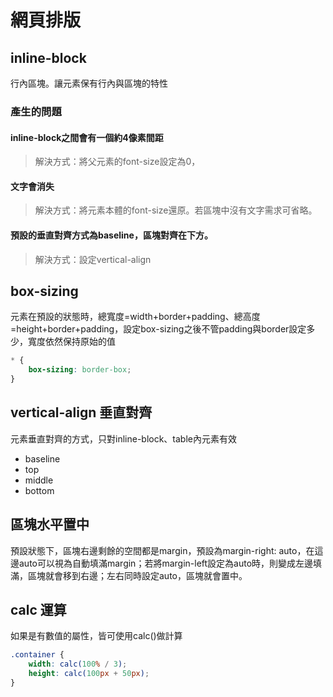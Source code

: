 # 網頁排版
## inline-block
行內區塊。讓元素保有行內與區塊的特性

### 產生的問題
#### inline-block之間會有一個約4像素間距
> 解決方式：將父元素的font-size設定為0，

#### 文字會消失
> 解決方式：將元素本體的font-size還原。若區塊中沒有文字需求可省略。

#### 預設的垂直對齊方式為baseline，區塊對齊在下方。
> 解決方式：設定vertical-align


## box-sizing
元素在預設的狀態時，總寬度=width+border+padding、總高度=height+border+padding，設定box-sizing之後不管padding與border設定多少，寬度依然保持原始的值
```css
* {
    box-sizing: border-box;
}
```

## vertical-align 垂直對齊
元素垂直對齊的方式，只對inline-block、table內元素有效

- baseline
- top
- middle
- bottom

## 區塊水平置中
預設狀態下，區塊右邊剩餘的空間都是margin，預設為margin-right: auto，在這邊auto可以視為自動填滿margin；若將margin-left設定為auto時，則變成左邊填滿，區塊就會移到右邊；左右同時設定auto，區塊就會置中。

## calc 運算
如果是有數值的屬性，皆可使用calc()做計算
```css
.container {
    width: calc(100% / 3);
    height: calc(100px + 50px);
}
```